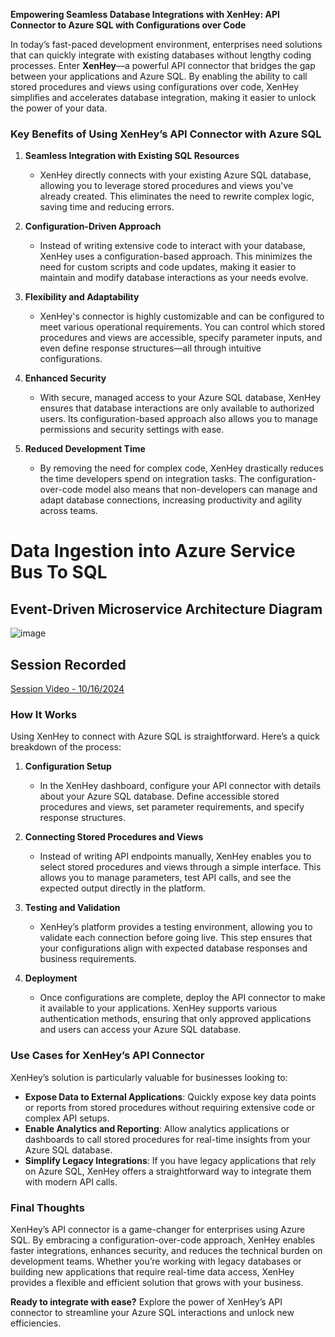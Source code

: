 **Empowering Seamless Database Integrations with XenHey: API Connector to Azure SQL with Configurations over Code**

In today’s fast-paced development environment, enterprises need solutions that can quickly integrate with existing databases without lengthy coding processes. Enter **XenHey**—a powerful API connector that bridges the gap between your applications and Azure SQL. By enabling the ability to call stored procedures and views using configurations over code, XenHey simplifies and accelerates database integration, making it easier to unlock the power of your data.

### Key Benefits of Using XenHey’s API Connector with Azure SQL

1. **Seamless Integration with Existing SQL Resources**
   - XenHey directly connects with your existing Azure SQL database, allowing you to leverage stored procedures and views you've already created. This eliminates the need to rewrite complex logic, saving time and reducing errors.

2. **Configuration-Driven Approach**
   - Instead of writing extensive code to interact with your database, XenHey uses a configuration-based approach. This minimizes the need for custom scripts and code updates, making it easier to maintain and modify database interactions as your needs evolve.

3. **Flexibility and Adaptability**
   - XenHey's connector is highly customizable and can be configured to meet various operational requirements. You can control which stored procedures and views are accessible, specify parameter inputs, and even define response structures—all through intuitive configurations.

4. **Enhanced Security**
   - With secure, managed access to your Azure SQL database, XenHey ensures that database interactions are only available to authorized users. Its configuration-based approach also allows you to manage permissions and security settings with ease.

5. **Reduced Development Time**
   - By removing the need for complex code, XenHey drastically reduces the time developers spend on integration tasks. The configuration-over-code model also means that non-developers can manage and adapt database connections, increasing productivity and agility across teams.
  


#  Data Ingestion into Azure Service Bus To SQL


## Event-Driven Microservice Architecture Diagram

![image](https://user-images.githubusercontent.com/15838780/226928604-4340b682-0e13-44bc-b239-6b91a29f678a.png)


## Session Recorded 

[Session Video - 10/16/2024](https://pbsdatastore.blob.core.windows.net/training/TrainingInfo/video1527880342.mp4?sp=r&st=2024-10-22T15:12:48Z&se=2025-10-22T23:12:48Z&spr=https&sv=2022-11-02&sr=b&sig=h0J%2B99Qdn4NP%2BgFo1ny%2Bc2Vb3HOCEbq7pvQBWGHqMC8%3D)




### How It Works

Using XenHey to connect with Azure SQL is straightforward. Here’s a quick breakdown of the process:

1. **Configuration Setup**
   - In the XenHey dashboard, configure your API connector with details about your Azure SQL database. Define accessible stored procedures and views, set parameter requirements, and specify response structures.

2. **Connecting Stored Procedures and Views**
   - Instead of writing API endpoints manually, XenHey enables you to select stored procedures and views through a simple interface. This allows you to manage parameters, test API calls, and see the expected output directly in the platform.

3. **Testing and Validation**
   - XenHey’s platform provides a testing environment, allowing you to validate each connection before going live. This step ensures that your configurations align with expected database responses and business requirements.

4. **Deployment**
   - Once configurations are complete, deploy the API connector to make it available to your applications. XenHey supports various authentication methods, ensuring that only approved applications and users can access your Azure SQL database.

### Use Cases for XenHey’s API Connector

XenHey’s solution is particularly valuable for businesses looking to:

- **Expose Data to External Applications**: Quickly expose key data points or reports from stored procedures without requiring extensive code or complex API setups.
- **Enable Analytics and Reporting**: Allow analytics applications or dashboards to call stored procedures for real-time insights from your Azure SQL database.
- **Simplify Legacy Integrations**: If you have legacy applications that rely on Azure SQL, XenHey offers a straightforward way to integrate them with modern API calls.

### Final Thoughts

XenHey’s API connector is a game-changer for enterprises using Azure SQL. By embracing a configuration-over-code approach, XenHey enables faster integrations, enhances security, and reduces the technical burden on development teams. Whether you’re working with legacy databases or building new applications that require real-time data access, XenHey provides a flexible and efficient solution that grows with your business.

**Ready to integrate with ease?** Explore the power of XenHey’s API connector to streamline your Azure SQL interactions and unlock new efficiencies.

